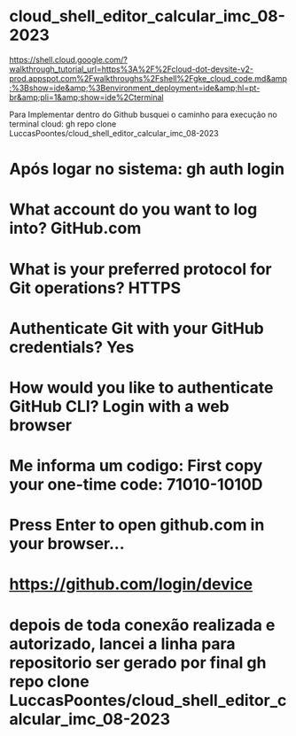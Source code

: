 # cloud_shell_editor_calcular_imc_08-2023
https://shell.cloud.google.com/?walkthrough_tutorial_url=https%3A%2F%2Fcloud-dot-devsite-v2-prod.appspot.com%2Fwalkthroughs%2Fshell%2Fgke_cloud_code.md&amp;%3Bshow=ide&amp;%3Benvironment_deployment=ide&amp;hl=pt-br&amp;pli=1&amp;show=ide%2Cterminal

 Para Implementar dentro do Github busquei o caminho para execução no terminal cloud: gh repo clone LuccasPoontes/cloud_shell_editor_calcular_imc_08-2023
# Após logar no sistema: gh auth login
# What account do you want to log into? GitHub.com
# What is your preferred protocol for Git operations? HTTPS
# Authenticate Git with your GitHub credentials? Yes
# How would you like to authenticate GitHub CLI? Login with a web browser
# Me informa um codigo: First copy your one-time code: 71010-1010D
# Press Enter to open github.com in your browser... 
# https://github.com/login/device
# depois de toda conexão realizada e autorizado, lancei a linha para repositorio ser gerado por final gh repo clone LuccasPoontes/cloud_shell_editor_calcular_imc_08-2023


